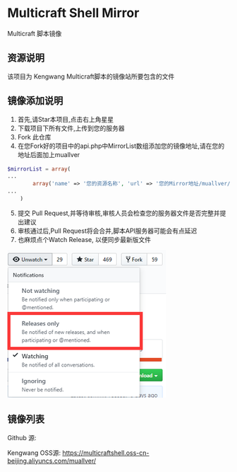 # Multicraft Shell Mirror
 Multicraft 脚本镜像

## 资源说明

该项目为 Kengwang Multicraft脚本的镜像站所要包含的文件

## 镜像添加说明

1. 首先,请Star本项目,点击右上角星星
2. 下载项目下所有文件,上传到您的服务器
3. Fork 此仓库
4. 在您Fork好的项目中的api.php中MirrorList数组添加您的镜像地址,请在您的地址后面加上muallver

```php
$mirrorList = array(
...
        array('name' => '您的资源名称', 'url' => '您的Mirror地址/muallver/'),
...
    )
```

5. 提交 Pull Request,并等待审核,审核人员会检查您的服务器文件是否完整并提出建议
6. 审核通过后,Pull Request将会合并,脚本API服务器可能会有点延迟
7. 也麻烦点个Watch Release, 以便同步最新版文件

![image-20200218102628186](README.assets/image-20200218102628186.png)

## 镜像列表

Github 源: 

Kengwang OSS源: https://multicraftshell.oss-cn-beijing.aliyuncs.com/muallver/